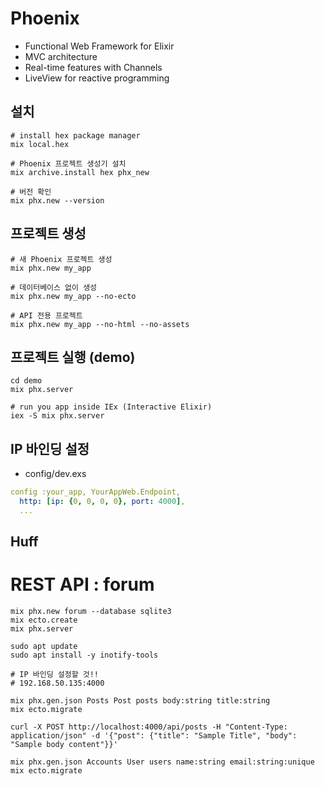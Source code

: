 ﻿# Phoenix
- Functional Web Framework for Elixir
- MVC architecture
- Real-time features with Channels
- LiveView for reactive programming

## 설치

```shell
# install hex package manager
mix local.hex

# Phoenix 프로젝트 생성기 설치
mix archive.install hex phx_new

# 버전 확인
mix phx.new --version
```

## 프로젝트 생성

```shell
# 새 Phoenix 프로젝트 생성
mix phx.new my_app

# 데이터베이스 없이 생성
mix phx.new my_app --no-ecto

# API 전용 프로젝트
mix phx.new my_app --no-html --no-assets
```

## 프로젝트 실행 (demo)
```shell
cd demo
mix phx.server

# run you app inside IEx (Interactive Elixir)
iex -S mix phx.server
```

## IP 바인딩 설정
- config/dev.exs
```yaml
config :your_app, YourAppWeb.Endpoint,
  http: [ip: {0, 0, 0, 0}, port: 4000],
  ...
```

## Huff

# REST API : forum
```shell
mix phx.new forum --database sqlite3
mix ecto.create
mix phx.server

sudo apt update
sudo apt install -y inotify-tools

# IP 바인딩 설정할 것!!
# 192.168.50.135:4000

mix phx.gen.json Posts Post posts body:string title:string
mix ecto.migrate

curl -X POST http://localhost:4000/api/posts -H "Content-Type: application/json" -d '{"post": {"title": "Sample Title", "body": "Sample body content"}}'

mix phx.gen.json Accounts User users name:string email:string:unique
mix ecto.migrate
```